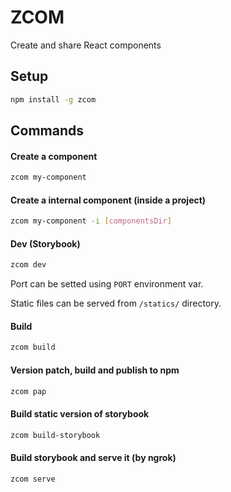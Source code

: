# ZCOM

Create and share React components

## Setup
```bash
npm install -g zcom
```

## Commands

#### Create a component
```bash
zcom my-component
```

#### Create a internal component (inside a project)
```bash
zcom my-component -i [componentsDir]
```

#### Dev (Storybook)
```bash
zcom dev
```
Port can be setted using `PORT` environment var.

Static files can be served from `/statics/` directory.

#### Build
```bash
zcom build
```

#### Version patch, build and publish to npm
```bash
zcom pap
```

#### Build static version of storybook
```bash
zcom build-storybook
```

#### Build storybook and serve it (by ngrok)
```bash
zcom serve
```
